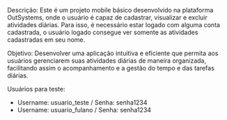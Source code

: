 Descrição:
Este é um projeto mobile básico desenvolvido na plataforma OutSystems, onde o usuário é capaz de cadastrar, visualizar e excluir atividades diárias.
Para isso, é necessário estar logado com alguma conta cadastrada, o usuário logado consegue ver somente as atividades cadastradas em seu nome.

Objetivo:
Desenvolver uma aplicação intuitiva e eficiente que permita aos usuários gerenciarem suas atividades diárias de maneira organizada, facilitando assim o acompanhamento e a gestão do tempo e das tarefas diárias.

Usuários para teste:
- Username: usuario_teste / Senha: senha1234
- Username: usuario_fulano / Senha: senha1234
